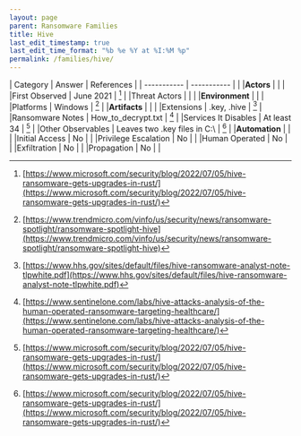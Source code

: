 ```yaml
---
layout: page
parent: Ransomware Families
title: Hive
last_edit_timestamp: true
last_edit_time_format: "%b %e %Y at %I:%M %p"
permalink: /families/hive/
---
```


| Category | Answer | References | 
| ----------- | ----------- | | 
|**Actors** | | |
|First Observed | June 2021 | [^1] |
|Threat Actors | | |
|**Environment** | | |
|Platforms | Windows | [^2] |
|**Artifacts** | | |
|Extensions | .key, .hive | [^3] |
|Ransomware Notes | How_to_decrypt.txt | [^4] |
|Services It Disables | At least 34 | [^1] |
|Other Observables | Leaves two .key files in C:\\ | [^1] |
|**Automation** | | |
|Initial Access | No |  |
|Privilege Escalation | No | |
|Human Operated | No | |
|Exfiltration | No | |
|Propagation | No | |


[^1]: [https://www.microsoft.com/security/blog/2022/07/05/hive-ransomware-gets-upgrades-in-rust/](https://www.microsoft.com/security/blog/2022/07/05/hive-ransomware-gets-upgrades-in-rust/)
[^2]: [https://www.trendmicro.com/vinfo/us/security/news/ransomware-spotlight/ransomware-spotlight-hive](https://www.trendmicro.com/vinfo/us/security/news/ransomware-spotlight/ransomware-spotlight-hive)
[^3]: [https://www.hhs.gov/sites/default/files/hive-ransomware-analyst-note-tlpwhite.pdf](https://www.hhs.gov/sites/default/files/hive-ransomware-analyst-note-tlpwhite.pdf)
[^4]: [https://www.sentinelone.com/labs/hive-attacks-analysis-of-the-human-operated-ransomware-targeting-healthcare/](https://www.sentinelone.com/labs/hive-attacks-analysis-of-the-human-operated-ransomware-targeting-healthcare/)
